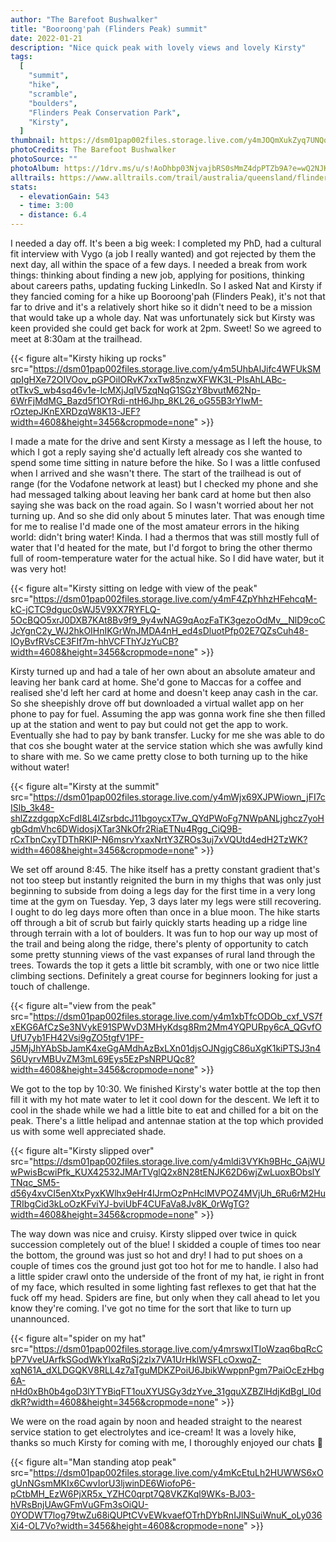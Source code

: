 ```yaml
---
author: "The Barefoot Bushwalker"
title: "Booroong'pah (Flinders Peak) summit"
date: 2022-01-21
description: "Nice quick peak with lovely views and lovely Kirsty"
tags:
  [
    "summit",
    "hike",
    "scramble",
    "boulders",
    "Flinders Peak Conservation Park",
    "Kirsty",
  ]
thumbnail: https://dsm01pap002files.storage.live.com/y4mJOQmXukZyq7UNQqUjyOFJNjuZuvdmCQbNmaqfkimzqflh8D0McIKHS3tFV90n2YnDQB-i01GW9ZvNPkDUjrEnqGUFnWcioPYr2r1J6AW3FZ4Wm8amFos0ehIicvTbuELLOeGEiZzuqy3AIXdWHx7r10aBQAk8uowEpBmpvJW8aEjJExwhNIMHZpFbS-zl63H?width=4608&height=2278&cropmode=none
photoCredits: The Barefoot Bushwalker
photoSource: ""
photoAlbum: https://1drv.ms/u/s!AoDhbp03NjvajbRS0sMmZ4dpPTZb9A?e=wQ2NJKhttps://1drv.ms/u/s!AoDhbp03NjvajbRS0sMmZ4dpPTZb9A?e=wQ2NJK
alltrails: https://www.alltrails.com/trail/australia/queensland/flinders-peak
stats:
  - elevationGain: 543
  - time: 3:00
  - distance: 6.4
---
```


I needed a day off. It's been a big week: I completed my PhD, had a cultural fit interview with Vygo (a job I really wanted) and got rejected by them the next day, all within the space of a few days. I needed a break from work things: thinking about finding a new job, applying for positions, thinking about careers paths, updating fucking LinkedIn. So I asked Nat and Kirsty if they fancied coming for a hike up Booroong'pah (Flinders Peak), it's not that far to drive and it's a relatively short hike so it didn't need to be a mission that would take up a whole day. Nat was unfortunately sick but Kirsty was keen provided she could get back for work at 2pm. Sweet! So we agreed to meet at 8:30am at the trailhead.

{{< figure alt="Kirsty hiking up rocks" src="https://dsm01pap002files.storage.live.com/y4m5UhbAlJifc4WFUkSMqpIgHXe72OIVOov_pGPOiIORvK7xxTw85nzwXFWK3L-PIsAhLABc-otTkvS_wb4sq46v1e-IcMXjJqIV5zqNqG1SGzY8bvutM62Np-6WrFjMdMG_Bazd5f1OYRdi-ntH6Jhp_8KL26_oG55B3rYIwM-rOztepJKnEXRDzqW8K13-JEF?width=4608&height=3456&cropmode=none" >}}

I made a mate for the drive and sent Kirsty a message as I left the house, to which I got a reply saying she'd actually left already cos she wanted to spend some time sitting in nature before the hike. So I was a little confused when I arrived and she wasn't there. The start of the trailhead is out of range (for the Vodafone network at least) but I checked my phone and she had messaged talking about leaving her bank card at home but then also saying she was back on the road again. So I wasn't worried about her not turning up. And so she did only about 5 minutes later. That was enough time for me to realise I'd made one of the most amateur errors in the hiking world: didn't bring water! Kinda. I had a thermos that was still mostly full of water that I'd heated for the mate, but I'd forgot to bring the other thermo full of room-temperature water for the actual hike. So I did have water, but it was very hot!

{{< figure alt="Kirsty sitting on ledge with view of the peak" src="https://dsm01pap002files.storage.live.com/y4mF4ZpYhhzHFehcqM-kC-jCTC9dguc0sWJ5V9XX7RYFLQ-5OcBQO5xrJ0DXB7KAt8Bv9f9_9y4wNAG9qAozFaTK3gezoOdMv__NlD9coCJcYgnC2y_WJ2hkOIHnIKGrWnJMDA4nH_ed4sDluotPfp02E7QZsCuh48-IOyBvfRVsCE3FIf7m-hhVCFThYJzYuCB?width=4608&height=3456&cropmode=none" >}}

Kirsty turned up and had a tale of her own about an absolute amateur and leaving her bank card at home. She'd gone to Maccas for a coffee and realised she'd left her card at home and doesn't keep anay cash in the car. So she sheepishly drove off but downloaded a virtual wallet app on her phone to pay for fuel. Assuming the app was gonna work fine she then filled up at the station and went to pay but could not get the app to work. Eventually she had to pay by bank transfer. Lucky for me she was able to do that cos she bought water at the service station which she was awfully kind to share with me. So we came pretty close to both turning up to the hike without water!

{{< figure alt="Kirsty at the summit" src="https://dsm01pap002files.storage.live.com/y4mWjx69XJPWiown_jFI7cISlb_3k48-shlZzzdgqpXcFdI8L4lZsrbdcJ11bgoycxT7w_QYdPWoFg7NWpANLjghcz7yoHgbGdmVhc6DWidosjXTar3NkOfr2RiaETNu4Rgg_CiQ9B-rCxTbnCxyTDThRKlP-N6msrvYxaxNrtY3ZROs3uj7xVQUtd4edH2TzWK?width=4608&height=3456&cropmode=none" >}}

We set off around 8:45. The hike itself has a pretty constant gradient that's not too steep but instantly reignited the burn in my thighs that was only just beginning to subside from doing a legs day for the first time in a very long time at the gym on Tuesday. Yep, 3 days later my legs were still recovering. I ought to do leg days more often than once in a blue moon. The hike starts off through a bit of scrub but fairly quickly starts heading up a ridge line through terrain with a lot of boulders. It was fun to hop our way up most of the trail and being along the ridge, there's plenty of opportunity to catch some pretty stunning views of the vast expanses of rural land through the trees. Towards the top it gets a little bit scrambly, with one or two nice little climbing sections. Definitely a great course for beginners looking for just a touch of challenge.

{{< figure alt="view from the peak" src="https://dsm01pap002files.storage.live.com/y4m1xbTfcODOb_cxf_VS7fxEKG6AfCzSe3NVykE91SPWvD3MHyKdsg8Rm2Mm4YQPURpy6cA_QGvfOUfU7yb1FH42Vsi9gZO5tgfV1PF-J5MjJhYAbSbJamK4xeGgAMdhAzBxLXn01djsOJNgjgC86uXgK1kiPTSJ3n4S6UyrvMBUvZM3mL69Eys5EzPsNRPUQc8?width=4608&height=3456&cropmode=none" >}}

We got to the top by 10:30. We finished Kirsty's water bottle at the top then fill it with my hot mate water to let it cool down for the descent. We left it to cool in the shade while we had a little bite to eat and chilled for a bit on the peak. There's a little helipad and antennae station at the top which provided us with some well appreciated shade.

{{< figure alt="Kirsty slipped over" src="https://dsm01pap002files.storage.live.com/y4mldi3VYKh9BHc_GAjWUwPwisBcwiPfk_KUX42532JMArTVglQ2x8N28tENJK62D6wjZwLuoxBObslYTNqc_SM5-d56y4xvCI5enXtxPyxKWlhx9eHr4IJrmOzPnHclMVPOZ4MVjUh_6Ru6rM2HuTRIbgCid3kLoOzKFviYJ-bviUbF4CUFaVa8Jv8K_0rWgTG?width=4608&height=3456&cropmode=none" >}}

The way down was nice and cruisy. Kirsty slipped over twice in quick succession completely out of the blue! I skidded a couple of times too near the bottom, the ground was just so hot and dry! I had to put shoes on a couple of times cos the ground just got too hot for me to handle. I also had a little spider crawl onto the underside of the front of my hat, ie right in front of my face, which resulted in some lighting fast reflexes to get that hat the fuck off my head. Spiders are fine, but only when they call ahead to let you know they're coming. I've got no time for the sort that like to turn up unannounced.

{{< figure alt="spider on my hat" src="https://dsm01pap002files.storage.live.com/y4mrswxITIoWzaq6bqRcCbP7VveUArfkSGodWkYlxaRqSj2zlx7VA1UrHklWSFLcOxwqZ-xqN61A_dXLDGQKV8RLL4z7aTguMDKZPoiU6JbikWwppnPgm7PaiOcEzHbg6A-nHd0xBh0b4goD3lYTYBiqFT1ouXYUSGy3dzYve_31gquXZBZlHdjKdBgl_l0ddkR?width=4608&height=3456&cropmode=none" >}}

We were on the road again by noon and headed straight to the nearest service station to get electrolytes and ice-cream! It was a lovely hike, thanks so much Kirsty for coming with me, I thoroughly enjoyed our chats 🤗

{{< figure alt="Man standing atop peak" src="https://dsm01pap002files.storage.live.com/y4mKcEtuLh2HUWWS6xOgUnNGsmMKIx6CwvIorU3ljwinDE6WiofoP6-pCtbMH_EzW6PjXR5x_YZHC0qrpt7Q8VKZKql9WKs-BJ03-hVRsBnjUAwGFmVuGFm3sOiQU-0YODWT7log79twZu68iQUPtCVvEWkvaefOTrhDYbRnIJlNSuiWnuK_oLy036Xi4-OL7Vo?width=3456&height=4608&cropmode=none" >}}
